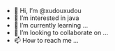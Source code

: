 - 👋 Hi, I’m @xudouxudou
- 👀 I’m interested in java
- 🌱 I’m currently learning ...
- 💞️ I’m looking to collaborate on ...
- 📫 How to reach me ...

<!---
xudouxudou/xudouxudou is a ✨ special ✨ repository because its `README.md` (this file) appears on your GitHub profile.
You can click the Preview link to take a look at your changes.
--->
